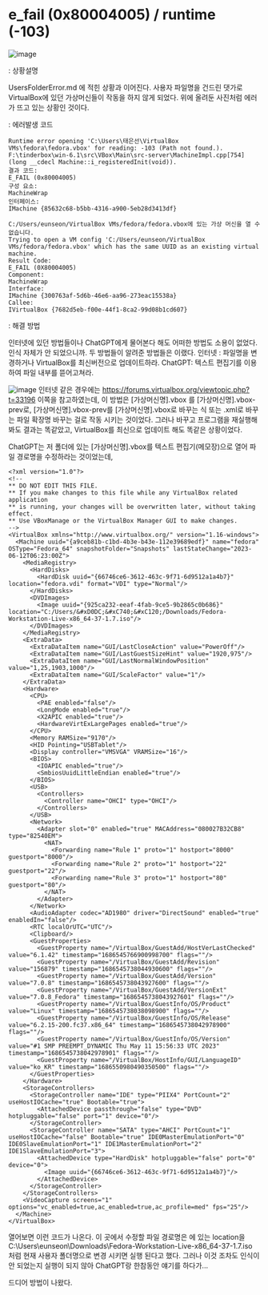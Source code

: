 # e_fail (0x80004005) / runtime (-103)

![image](https://github.com/sarimiro56/Error_Resolution_Notepad/assets/128454837/eb17e174-d2f9-4641-8251-6768a3a30e45)

:   상황설명

UsersFolderError.md 에 적힌 상황과 이어진다.
사용자 파일명을 건드린 댓가로 VirtualBox에 있던 가상머신들이 작동을 하지 않게 되었다.
위에 올려둔 사진처럼 에러가 뜨고 있는 상황인 것이다.

:    에러발생 코드

    Runtime error opening 'C:\Users\태은선\VirtualBox VMs\fedora\fedora.vbox' for reading: -103 (Path not found.).
    F:\tinderbox\win-6.1\src\VBox\Main\src-server\MachineImpl.cpp[754] (long __cdecl Machine::i_registeredInit(void)).
    결과 코드: 
    E_FAIL (0x80004005)
    구성 요소: 
    MachineWrap
    인터페이스: 
    IMachine {85632c68-b5bb-4316-a900-5eb28d3413df}

    C:/Users/eunseon/VirtualBox VMs/fedora/fedora.vbox에 있는 가상 머신을 열 수 없습니다.
    Trying to open a VM config 'C:/Users/eunseon/VirtualBox VMs/fedora/fedora.vbox' which has the same UUID as an existing virtual machine.
    Result Code:
    E_FAIL (0X80004005)
    Component:
    MachineWrap
    Interface:
    IMachine {300763af-5d6b-46e6-aa96-273eac15538a}
    Callee:
    IVirtualBox {7682d5eb-f00e-44f1-8ca2-99d08b1cd607}




:    해결 방법

인터넷에 있던 방법들이나 ChatGPT에게 물어본다 해도 어떠한 방법도 소용이 없었다. 인식 자체가 안 되었으니까.
두 방법들이 알려준 방법들은 이랬다.
인터넷 : 파일명을 변경하거나 VirtualBox를 최신버전으로 업데이트하라.
ChatGPT: 텍스트 편집기를 이용하여 파일 내부를 뜯어고쳐라.

![image](https://github.com/sarimiro56/Error_Resolution_Notepad/assets/128454837/0a15a576-6a4d-4481-ae5f-5187ba8ca296)
인터넷 같은 경우에는 https://forums.virtualbox.org/viewtopic.php?t=33196 이쪽을 참고하였는데,
이 방법은 [가상머신명].vbox 를 [가상머신명].vbox-prev로, [가상머신명].vbox-prev를 [가상머신명].vbox로 바꾸는 식 또는 .xml로 바꾸는
파일 확장명 바꾸는 걸로 작동 시키는 것이었다.
그러나 바꾸고 프로그램을 재실행해봐도 결과는 똑같았고, VirtualBox를 최신으로 업데이트 해도 똑같은 상황이었다.

ChatGPT는 저 폴더에 있는 [가상머신명].vbox를 텍스트 편집기(메모장)으로 열어 파일 경로명을 수정하라는 것이었는데,

    <?xml version="1.0"?>
    <!--
    ** DO NOT EDIT THIS FILE.
    ** If you make changes to this file while any VirtualBox related application
    ** is running, your changes will be overwritten later, without taking effect.
    ** Use VBoxManage or the VirtualBox Manager GUI to make changes.
    -->
    <VirtualBox xmlns="http://www.virtualbox.org/" version="1.16-windows">
      <Machine uuid="{a9ceb81b-c1bd-4b3e-b43e-112e39689edf}" name="fedora" OSType="Fedora_64" snapshotFolder="Snapshots" lastStateChange="2023-06-12T06:23:00Z">
        <MediaRegistry>
          <HardDisks>
            <HardDisk uuid="{66746ce6-3612-463c-9f71-6d9512a1a4b7}" location="fedora.vdi" format="VDI" type="Normal"/>
          </HardDisks>
          <DVDImages>
            <Image uuid="{925ca232-eeaf-4fab-9ce5-9b2865c0b686}" location="C:/Users/&#xD0DC;&#xC740;&#xC120;/Downloads/Fedora-Workstation-Live-x86_64-37-1.7.iso"/>
          </DVDImages>
        </MediaRegistry>
        <ExtraData>
          <ExtraDataItem name="GUI/LastCloseAction" value="PowerOff"/>
          <ExtraDataItem name="GUI/LastGuestSizeHint" value="1920,975"/>
          <ExtraDataItem name="GUI/LastNormalWindowPosition" value="1,25,1903,1000"/>
          <ExtraDataItem name="GUI/ScaleFactor" value="1"/>
        </ExtraData>
        <Hardware>
          <CPU>
            <PAE enabled="false"/>
            <LongMode enabled="true"/>
            <X2APIC enabled="true"/>
            <HardwareVirtExLargePages enabled="true"/>
          </CPU>
          <Memory RAMSize="9170"/>
          <HID Pointing="USBTablet"/>
          <Display controller="VMSVGA" VRAMSize="16"/>
          <BIOS>
            <IOAPIC enabled="true"/>
            <SmbiosUuidLittleEndian enabled="true"/>
          </BIOS>
          <USB>
            <Controllers>
              <Controller name="OHCI" type="OHCI"/>
            </Controllers>
          </USB>
          <Network>
            <Adapter slot="0" enabled="true" MACAddress="080027B32CB8" type="82540EM">
              <NAT>
                <Forwarding name="Rule 1" proto="1" hostport="8000" guestport="8000"/>
                <Forwarding name="Rule 2" proto="1" hostport="22" guestport="22"/>
                <Forwarding name="Rule 3" proto="1" hostport="80" guestport="80"/>
              </NAT>
            </Adapter>
          </Network>
          <AudioAdapter codec="AD1980" driver="DirectSound" enabled="true" enabledIn="false"/>
          <RTC localOrUTC="UTC"/>
          <Clipboard/>
          <GuestProperties>
            <GuestProperty name="/VirtualBox/GuestAdd/HostVerLastChecked" value="6.1.42" timestamp="1686545766900998700" flags=""/>
            <GuestProperty name="/VirtualBox/GuestAdd/Revision" value="156879" timestamp="1686545738044930600" flags=""/>
            <GuestProperty name="/VirtualBox/GuestAdd/Version" value="7.0.8" timestamp="1686545738043927600" flags=""/>
            <GuestProperty name="/VirtualBox/GuestAdd/VersionExt" value="7.0.8_Fedora" timestamp="1686545738043927601" flags=""/>
            <GuestProperty name="/VirtualBox/GuestInfo/OS/Product" value="Linux" timestamp="1686545738038098900" flags=""/>
            <GuestProperty name="/VirtualBox/GuestInfo/OS/Release" value="6.2.15-200.fc37.x86_64" timestamp="1686545738042978900" flags=""/>
            <GuestProperty name="/VirtualBox/GuestInfo/OS/Version" value="#1 SMP PREEMPT_DYNAMIC Thu May 11 15:56:33 UTC 2023" timestamp="1686545738042978901" flags=""/>
            <GuestProperty name="/VirtualBox/HostInfo/GUI/LanguageID" value="ko_KR" timestamp="1686550980490350500" flags=""/>
          </GuestProperties>
        </Hardware>
        <StorageControllers>
          <StorageController name="IDE" type="PIIX4" PortCount="2" useHostIOCache="true" Bootable="true">
            <AttachedDevice passthrough="false" type="DVD" hotpluggable="false" port="1" device="0"/>
          </StorageController>
          <StorageController name="SATA" type="AHCI" PortCount="1" useHostIOCache="false" Bootable="true" IDE0MasterEmulationPort="0" IDE0SlaveEmulationPort="1" IDE1MasterEmulationPort="2" IDE1SlaveEmulationPort="3">
            <AttachedDevice type="HardDisk" hotpluggable="false" port="0" device="0">
              <Image uuid="{66746ce6-3612-463c-9f71-6d9512a1a4b7}"/>
            </AttachedDevice>
          </StorageController>
        </StorageControllers>
        <VideoCapture screens="1" options="vc_enabled=true,ac_enabled=true,ac_profile=med" fps="25"/>
      </Machine>
    </VirtualBox>

열어보면 이런 코드가 나온다.
이 곳에서 수정할 파일 경로명은 <!-- <Image uuid="{925ca232-eeaf-4fab-9ce5-9b2865c0b686}" location="C:/Users/&#xD0DC;&#xC740;&#xC120;/Downloads/Fedora-Workstation-Live-x86_64-37-1.7.iso"/> --> 에 있는
location을 C:\Users\eunseon\Downloads\Fedora-Workstation-Live-x86_64-37-1.7.iso 처럼 현재 사용자 폴더명으로 변경 시키면 실행 된다고 했다.
그러나 이것 조차도 인식이 안 되었는지 실행이 되지 않아 ChatGPT랑 한참동안 얘기를 하다가...

드디어 방법이 나왔다.

